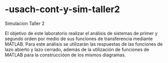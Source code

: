 # -usach-cont-y-sim-taller2
Simulacion Taller 2

El objetivo de este laboratorio realizar el análisis de sistemas de primer y segundo orden por medio de sus funciones de transferencia mediante MATLAB. Para este análisis se utilizarán las respuestas de las funciones de lazo abierto y lazo cerrado, además de la utilización de funciones de MATLAB para la construccióon de los mismos diagramas.
